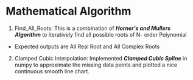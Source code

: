 
# Mathematical Algorithm

1. Find_All_Roots: This is a combination of ***Horner's and Mullers Algorithm*** to iteratively find all possible roots of N- order Polynomial
  * Expected outputs are All Real Root and All Complex Roots

2. Clamped Cubic Interpolation: Implemented ***Clamped Cubic Spline*** in numpy to approximate the missing data points and plotted a nice continuous smooth line chart.
